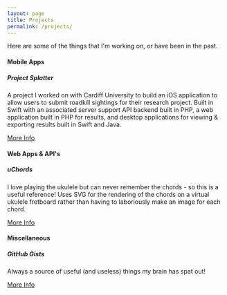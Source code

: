 ```yaml
---
layout: page
title: Projects
permalink: /projects/
---
```


Here are some of the things that I'm working on, or have been in the past.

<div class="alert alert-primary" role="alert">
  <h4><i class="fal fa-mobile"></i> Mobile Apps</h4>
</div>

<div class="card">
  <div class="card-body">
    <h5 class="card-title">Project Splatter</h5>
    <p class="card-text text-left">A project I worked on with Cardiff University to build an iOS application to allow users to submit roadkill sightings for their research project. Built in Swift with an associated server support API backend built in PHP, a web application built in PHP for results, and desktop applications for viewing & exporting results built in Swift and Java.</p>
    <a href="https://projectsplatter.co.uk" target="_blank" class="btn btn-primary">More Info <i class="far fa-external-link-square-alt"></i></a>
  </div>
</div>

<div class="alert alert-primary" role="alert">
  <h4><i class="fal fa-globe-africa"></i> Web Apps & API's</h4>
</div>

<div class="card">
  <div class="card-body">
    <h5 class="card-title">uChords</h5>
    <p class="card-text text-left">I love playing the ukulele but can never remember the chords - so this is a useful reference! Uses SVG for the rendering of the chords on a virtual ukulele fretboard rather than having to laboriously make an image for each chord.</p>
    <a href="https://api.jlls.info/uc/" target="_blank" class="btn btn-primary">More Info <i class="far fa-external-link-square-alt"></i></a>
  </div>
</div>

<div class="alert alert-primary" role="alert">
  <h4><i class="fal fa-code"></i> Miscellaneous</h4>
</div>
<div class="card">
  <div class="card-body">
    <h5 class="card-title">GitHub Gists</h5>
    <p class="card-text text-left">Always a source of useful (and useless) things my brain has spat out!</p>
    <a href="https://gist.github.com/lovattj" target="_blank" class="btn btn-primary">More Info <i class="far fa-external-link-square-alt"></i></a>
  </div>
</div>